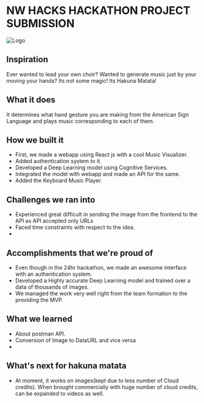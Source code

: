 # NW HACKS HACKATHON PROJECT SUBMISSION
![Logo](https://nwhacks-3cdee.web.app/static/media/logo.fd5382c5.png)

## Inspiration
Ever wanted to lead your own choir? Wanted to generate music just by your moving your hands?
Its not some magic! Its Hakuna Matata! 

## What it does
It determines what hand gesture you are making from the American Sign Language and plays music corresponding to each of them.

## How we built it
- First, we made a webapp using React js with a cool Music Visualizer.
- Added authentication system to it.
- Developed a Deep Learning model using Cognitive Services.
- Integrated the model with webapp and made an API for the same.
- Added the Keyboard Music Player.

## Challenges we ran into
- Experienced great difficult in sending the image from the frontend to the API as API accepted only URLs 
- Faced time constraints with respect to the idea.
- 
## Accomplishments that we're proud of
- Even though in the 24hr hackathon, we made an awesome interface with an authentication system.
- Developed a Highly accurate Deep Learning model and trained over a data of thousands of images.
- We managed the work very well right from the team formation to the providing the MVP.


## What we learned
- About postman API.
- Conversion of Image to DataURL and vice versa
- 

## What's next for hakuna matata
- At moment, it works on images(kept due to less number of Cloud credits). When brought commercially with huge number of cloud credits, can be expanded to videos as well.
